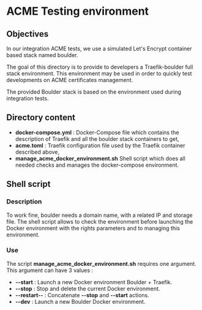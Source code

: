 # ACME Testing environment

## Objectives

In our integration ACME tests, we use a simulated Let's Encrypt container based stack named boulder.

The goal of this directory is to provide to developers a Traefik-boulder full stack environment.
This environment may be used in order to quickly test developments on ACME certificates management.

The provided Boulder stack is based on the environment used during integration tests.

## Directory content

* **docker-compose.yml** : Docker-Compose file which contains the description of Traefik and all the boulder stack containers to get,
* **acme.toml** : Traefik configuration file used by the Traefik container described above,
* **manage_acme_docker_environment.sh**  Shell script which does all needed checks and manages the docker-compose environment.

## Shell script

### Description

To work fine, boulder needs a domain name, with a related IP and storage file. The shell script allows to check the environment before launching the Docker environment with the rights parameters and to managing this environment.

### Use

The script **manage_acme_docker_environment.sh** requires one argument. This argument can have 3 values :

* **--start** : Launch a new Docker environment Boulder + Traefik.
* **--stop** : Stop and delete the current Docker environment.
* **--restart--** : Concatenate **--stop** and **--start** actions.
* **--dev** : Launch a new Boulder Docker environment.
